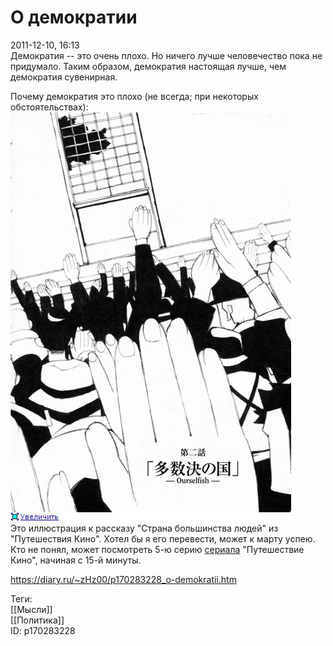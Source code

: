 О демократии
=============

   
 2011-12-10, 16:13   
  Демократия -- это очень плохо. Но ничего лучше человечество пока не придумало. Таким образом, демократия настоящая лучше, чем демократия сувенирная.   
   
 Почему демократия это плохо (не всегда; при некоторых обстоятельствах):   
   [![](pics/fdc937f6fc72t.jpg)](http://s58.radikal.ru/i161/1112/45/fdc937f6fc72.jpg)     
 Это иллюстрация к рассказу "Страна большинства людей" из "Путешествия Кино". Хотел бы я его перевести, может к марту успею. Кто не понял, может посмотреть 5-ю серию  [сериала](http://www.world-art.ru/animation/animation.php?id=2391)  "Путешествие Кино", начиная с 15-й минуты.   
    
 <https://diary.ru/~zHz00/p170283228_o-demokratii.htm>   
   
 Теги:   
 [[Мысли]]   
 [[Политика]]   
 ID: p170283228